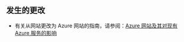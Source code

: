 <!-- not suitable for Mooncake -->

## 发生的更改
* 有关从网站更改为 Azure 网站的指南，请参阅：[Azure 网站及其对现有 Azure 服务的影响](/documentation/services/web-sites/)

<!---HONumber=Mooncake_0118_2016-->